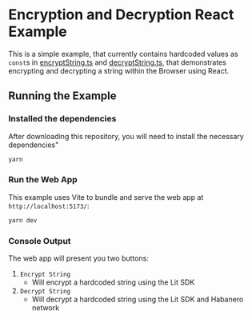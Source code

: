 # Encryption and Decryption React Example

This is a simple example, that currently contains hardcoded values as `const`s in [encryptString.ts](./src/encryptString.ts) and [decryptString.ts](./src/decryptString.ts), that demonstrates encrypting and decrypting a string within the Browser using React.

## Running the Example

### Installed the dependencies

After downloading this repository, you will need to install the necessary dependencies"

```bash
yarn
```

### Run the Web App

This example uses Vite to bundle and serve the web app at `http://localhost:5173/`:

```bash
yarn dev
```

### Console Output

The web app will present you two buttons:

1. `Encrypt String`
   - Will encrypt a hardcoded string using the Lit SDK
2. `Decrypt String`
   - Will decrypt a hardcoded string using the Lit SDK and Habanero network
